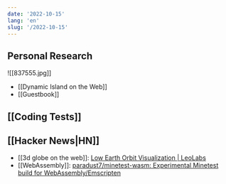 ```yaml
---
date: '2022-10-15'
lang: 'en'
slug: '/2022-10-15'
---
```


## Personal Research

![[837555.jpg]]

- [[Dynamic Island on the Web]]
- [[Guestbook]]

## [[Coding Tests]]

## [[Hacker News|HN]]

- [[3d globe on the web]]: [Low Earth Orbit Visualization | LeoLabs](https://platform.leolabs.space/visualization)
- [[WebAssembly]]: [paradust7/minetest-wasm: Experimental Minetest build for WebAssembly/Emscripten](https://github.com/paradust7/minetest-wasm)
